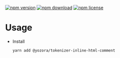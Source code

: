 [![npm version](https://img.shields.io/npm/v/@yozora/tokenizer-inline-html-comment.svg)](https://www.npmjs.com/package/@yozora/tokenizer-inline-html-comment)
[![npm download](https://img.shields.io/npm/dm/@yozora/tokenizer-inline-html-comment.svg)](https://www.npmjs.com/package/@yozora/tokenizer-inline-html-comment)
[![npm license](https://img.shields.io/npm/l/@yozora/tokenizer-inline-html-comment.svg)](https://www.npmjs.com/package/@yozora/tokenizer-inline-html-comment)


# Usage

  * Install
    ```shell
    yarn add @yozora/tokenizer-inline-html-comment
    ```
